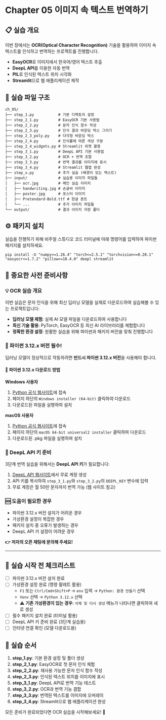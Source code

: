 # Chapter 05 이미지 속 텍스트 번역하기

## 📋 실습 개요
이번 장에서는 **OCR(Optical Character Recognition)** 기술을 활용하여 이미지 속 텍스트를 인식하고 번역하는 프로젝트를 진행합니다. 
- **EasyOCR**로 이미지에서 한국어/영어 텍스트 추출
- **DeepL API**를 이용한 자동 번역
- **PIL**로 인식된 텍스트 위치 시각화
- **Streamlit**으로 웹 애플리케이션 제작

## 📁 실습 파일 구조
```
ch_05/
├── step_1.py           # 기본 디렉토리 설정
├── step_2_1.py         # EasyOCR 기본 사용법
├── step_2_2.py         # 문자 인식 함수 작성
├── step_2_3.py         # 인식 결과 바운딩 박스 그리기
├── step_2_3_poly.py    # 다각형 바운딩 박스
├── step_2_4.py         # 인식률에 따른 색상 구분
├── step_2_4_widgets.py # Streamlit 위젯 활용
├── step_3_1.py         # DeepL API 기본 사용법
├── step_3_2.py         # OCR + 번역 조합
├── step_3_3.py         # 번역 결과를 이미지에 표시
├── step_3_4.py         # Streamlit 웹앱 완성
├── step_x.py           # 추가 실습 (배경이 있는 텍스트)
├── input/              # 실습용 이미지 파일들
│   ├── ocr.jpg         # 메인 실습 이미지
│   ├── handwriting.jpg # 손글씨 이미지
│   ├── poster.jpg      # 포스터 이미지
│   ├── Pretendard-Bold.ttf # 한글 폰트
│   └── ...             # 추가 이미지 파일들
└── output/             # 결과 이미지 저장 폴더
```

## ⚙️ 패키지 설치
실습을 진행하기 위해 비주얼 스튜디오 코드 터미널에 아래 명령어를 입력하여 파이썬 패키지를 설치하세요.

```shell
pip install -U "numpy<=1.26.4" "torch<=2.5.1" "torchvision<=0.20.1" "easyocr<=1.7.2" "pillow<=10.4.0" deepl streamlit
```

## 🚨 중요한 사전 준비사항

### 💡 OCR 실습 개요
이번 실습은 문자 인식을 위해 최신 딥러닝 모델을 실제로 다운로드하여 실습해볼 수 있는 프로젝트입니다:
- **딥러닝 모델 체험**: 실제 AI 모델 파일을 다운로드하여 사용합니다
- **최신 기술 활용**: PyTorch, EasyOCR 등 최신 AI 라이브러리를 체험합니다
- **정확한 환경 설정**: 원활한 실습을 위해 파이썬과 패키지 버전을 맞춰 진행합니다

### 🐍 파이썬 3.12.x 버전 필수!
딥러닝 모델이 정상적으로 작동하려면 **반드시 파이썬 3.12.x 버전**을 사용해야 합니다.

#### 🔽 파이썬 3.12.x 다운로드 방법

**Windows 사용자**
1. [Python 공식 웹사이트](https://www.python.org/downloads/release/python-3127/)에 접속
2. 페이지 하단의 `Windows installer (64-bit)` 클릭하여 다운로드
3. 다운로드된 파일을 실행하여 설치

**macOS 사용자**
1. [Python 공식 웹사이트](https://www.python.org/downloads/release/python-3127/)에 접속
2. 페이지 하단의 `macOS 64-bit universal2 installer` 클릭하여 다운로드
3. 다운로드된 .pkg 파일을 실행하여 설치

### 🔑 DeepL API 키 준비
3단계 번역 실습을 위해서는 **DeepL API 키**가 필요합니다:
1. [DeepL API 웹사이트](https://www.deepl.com/pro-api)에서 무료 계정 생성
2. API 키를 복사하여 `step_3_1.py`와 `step_3_2.py`의 `DEEPL_KEY` 변수에 입력
3. 무료 계정은 월 50만 문자까지 번역 가능 (웹 사이트 참고)

### 🆘 도움이 필요한 경우
- 파이썬 3.12.x 버전 설치가 어려운 경우
- 가상환경 설정이 복잡한 경우
- 패키지 설치 중 오류가 발생하는 경우
- DeepL API 키 설정이 어려운 경우

**👉 저자의 오픈 채팅에 문의해 주세요!**

---

## 🎯 실습 시작 전 체크리스트
- [ ] 파이썬 3.12.x 버전 설치 완료
- [ ] 가상환경 설정 완료 (명령 팔레트 활용)
  - `F1` 또는 `Ctrl/Cmd+Shift+P` → `env` 입력 → `Python: 환경 만들기` 선택 
  - `Venv` 선택 → `Python 3.12.x` 선택
  - ⚠️ **기존 가상환경이 있는 경우**: `삭제 및 다시 생성` 메뉴가 나타나면 클릭하여 새로 생성
- [ ] 필수 패키지 설치 완료 (터미널 활용)
- [ ] DeepL API 키 준비 완료 (3단계 실습용)
- [ ] 인터넷 연결 확인 (모델 다운로드용)

## 🚀 실습 순서
1. **step_1.py**: 기본 환경 설정 및 폴더 생성
2. **step_2_1.py**: EasyOCR로 첫 문자 인식 체험
3. **step_2_2.py**: 재사용 가능한 문자 인식 함수 작성
4. **step_2_3.py**: 인식된 텍스트 위치를 이미지에 표시
5. **step_3_1.py**: DeepL API로 번역 기능 테스트
6. **step_3_2.py**: OCR과 번역 기능 결합
7. **step_3_3.py**: 번역된 텍스트를 이미지에 오버레이
8. **step_3_4.py**: Streamlit으로 웹 애플리케이션 완성

모든 준비가 완료되었다면 OCR 실습을 시작해보세요! 🚀